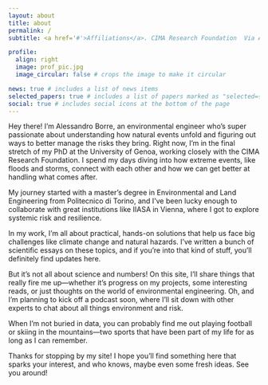 ```yaml
---
layout: about
title: about
permalink: /
subtitle: <a href='#'>Affiliations</a>. CIMA Research Foundation  Via Armando Magliotto 2 Savona, SV 17100, IT. Mail: a.borre@hotmail.it, alessandro.borre@edu.unige.it, alessandro.borre@cimafoundation.org Telephone: +39 3342873799

profile:
  align: right
  image: prof_pic.jpg
  image_circular: false # crops the image to make it circular

news: true # includes a list of news items
selected_papers: true # includes a list of papers marked as "selected={true}"
social: true # includes social icons at the bottom of the page
---
```


Hey there! I’m Alessandro Borre, an environmental engineer who’s super passionate about understanding how natural events unfold and figuring out ways to better manage the risks they bring. Right now, I’m in the final stretch of my PhD at the University of Genoa, working closely with the CIMA Research Foundation. I spend my days diving into how extreme events, like floods and storms, connect with each other and how we can get better at handling what comes after.

My journey started with a master’s degree in Environmental and Land Engineering from Politecnico di Torino, and I’ve been lucky enough to collaborate with great institutions like IIASA in Vienna, where I got to explore systemic risk and resilience.

In my work, I’m all about practical, hands-on solutions that help us face big challenges like climate change and natural hazards. I’ve written a bunch of scientific essays on these topics, and if you’re into that kind of stuff, you’ll definitely find updates here.

But it’s not all about science and numbers! On this site, I’ll share things that really fire me up—whether it’s progress on my projects, some interesting reads, or just thoughts on the world of environmental engineering. Oh, and I’m planning to kick off a podcast soon, where I’ll sit down with other experts to chat about all things environment and risk.

When I’m not buried in data, you can probably find me out playing football or skiing in the mountains—two sports that have been part of my life for as long as I can remember.

Thanks for stopping by my site! I hope you’ll find something here that sparks your interest, and who knows, maybe even some fresh ideas. See you around!
